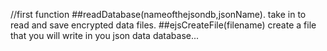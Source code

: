 //first function 
##readDatabase(nameofthejsondb,jsonName).
take in to read and save encrypted data files.
##ejsCreateFile(filename)
create a file that you will write in you json data database...